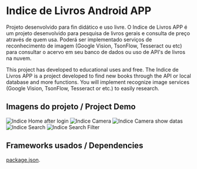 # Indice de Livros Android APP

Projeto desenvolvido para fin didático e uso livre. O Indice de Livros APP é um projeto desenvolvido para pesquisa de livros gerais e
consulta de preço através de quem usa. Poderá ser implementado serviços de reconhecimento de imagem (Google Vision, TsonFlow, Tesseract ou etc)
para consultar o acervo em seu banco de dados ou uso de API's de livros na nuvem.

This project has developed to educational uses and free. The Indice de Livros APP is a project developed to find new books through the API or local database and more functions. You will implement recognize image services (Google Vision, TsonFlow, Tesseract or etc.) to easily research.

## Imagens do projeto / Project Demo

![Indice Home after login](https://github.com/wilsonfalcao/Indice-de-Livros---Android-APP/blob/main/design%20material/app-rendered/home-app-book-v150320211221.png)
![Indice Camera](https://github.com/wilsonfalcao/Indice-de-Livros---Android-APP/blob/main/design%20material/app-rendered/camera-takephoto-app-book-v150320211221.png)
![Indice Camera show datas](https://github.com/wilsonfalcao/Indice-de-Livros---Android-APP/blob/main/design%20material/app-rendered/camera-returnphoto-app-book-v150320211221.png)
![Indice Search](https://github.com/wilsonfalcao/Indice-de-Livros---Android-APP/blob/main/design%20material/app-rendered/search-app-book-v150320211221.png)
![Indice Search Filter](https://github.com/wilsonfalcao/Indice-de-Livros---Android-APP/blob/main/design%20material/app-rendered/home-app-book-v150320211221.png)

## Frameworks usados / Dependencies

[package.json](https://github.com/wilsonfalcao/Indice-de-Livros---Android-APP/blob/main/package.json).
